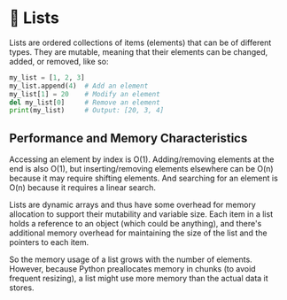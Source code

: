 # 📝 Lists

Lists are ordered collections of items (elements) that can be of different types. They are mutable, meaning that their elements can be changed, added, or removed, like so:

```python
my_list = [1, 2, 3]
my_list.append(4)  # Add an element
my_list[1] = 20    # Modify an element
del my_list[0]     # Remove an element
print(my_list)     # Output: [20, 3, 4]
```

## Performance and Memory Characteristics

Accessing an element by index is O(1). Adding/removing elements at the end is also O(1), but inserting/removing elements elsewhere can be O(n) because it may require shifting elements. And searching for an element is O(n) because it requires a linear search.

Lists are dynamic arrays and thus have some overhead for memory allocation to support their mutability and variable size. Each item in a list holds a reference to an object (which could be anything), and there's additional memory overhead for maintaining the size of the list and the pointers to each item.

So the memory usage of a list grows with the number of elements. However, because Python preallocates memory in chunks (to avoid frequent resizing), a list might use more memory than the actual data it stores.

